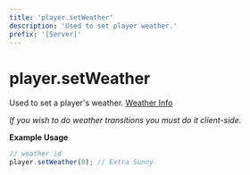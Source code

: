 ```yaml
---
title: 'player.setWeather'
description: 'Used to set player weather.'
prefix: '[Server]'
---
```


# player.setWeather

Used to set a player's weather. [Weather Info](https://wiki.altv.mp/wiki/GTA:Weather)

_If you wish to do weather transitions you must do it client-side._

**Example Usage**

```js
// weather id
player.setWeather(0); // Extra Sunny
```
